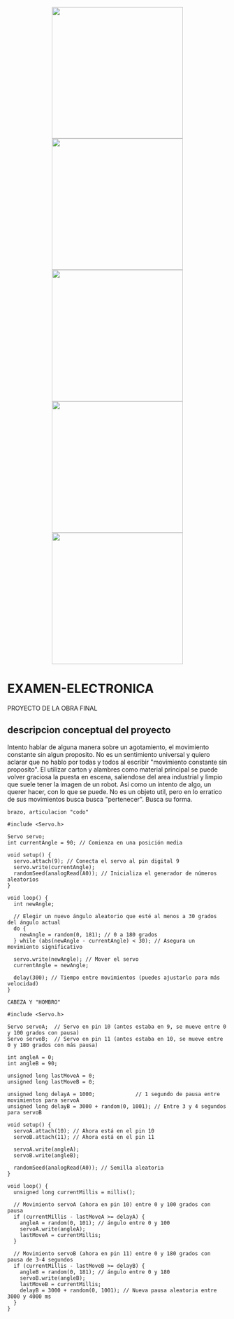 <p align="center">
  <img src="https://github.com/user-attachments/assets/4ef365b7-a328-475b-aa23-ce3df5a0b334" width="300">
  <img src="https://github.com/user-attachments/assets/08b119ee-9fcb-447a-ae26-eb5e8b8595ab" width="300">
  <img src="https://github.com/user-attachments/assets/6bc4d772-3b09-43cf-899e-7a83e0d08b50" width="300">
  <img src="https://github.com/user-attachments/assets/278a7b54-f66a-4749-9b9d-cf41f50a0101" width="300">
  <img src="https://github.com/user-attachments/assets/089b9cb0-f4c8-4265-89f8-039a0fde2e28" width="300">
</p>





# EXAMEN-ELECTRONICA
PROYECTO DE LA OBRA FINAL

## descripcion conceptual del proyecto

Intento hablar de alguna manera sobre un agotamiento, el movimiento constante sin algun proposito. No es un sentimiento universal y quiero aclarar que no hablo por todas y todos al escribir "movimiento constante sin proposito". El utilizar carton y alambres como material principal se puede volver graciosa la puesta en escena, saliendose del area industrial y limpio que suele tener la imagen de un robot. Asi como un intento de algo, un querer hacer, con lo que se puede. No es un objeto util, pero en lo erratico de sus movimientos busca busca "pertenecer". Busca su forma.  
```
brazo, articulacion "codo"
```
```
#include <Servo.h>

Servo servo;
int currentAngle = 90; // Comienza en una posición media

void setup() {
  servo.attach(9); // Conecta el servo al pin digital 9
  servo.write(currentAngle);
  randomSeed(analogRead(A0)); // Inicializa el generador de números aleatorios
}

void loop() {
  int newAngle;

  // Elegir un nuevo ángulo aleatorio que esté al menos a 30 grados del ángulo actual
  do {
    newAngle = random(0, 181); // 0 a 180 grados
  } while (abs(newAngle - currentAngle) < 30); // Asegura un movimiento significativo

  servo.write(newAngle); // Mover el servo
  currentAngle = newAngle;

  delay(300); // Tiempo entre movimientos (puedes ajustarlo para más velocidad)
}
```
```
CABEZA Y "HOMBRO"
```
```
#include <Servo.h>

Servo servoA;  // Servo en pin 10 (antes estaba en 9, se mueve entre 0 y 100 grados con pausa)
Servo servoB;  // Servo en pin 11 (antes estaba en 10, se mueve entre 0 y 180 grados con más pausa)

int angleA = 0;
int angleB = 90;

unsigned long lastMoveA = 0;
unsigned long lastMoveB = 0;

unsigned long delayA = 1000;             // 1 segundo de pausa entre movimientos para servoA
unsigned long delayB = 3000 + random(0, 1001); // Entre 3 y 4 segundos para servoB

void setup() {
  servoA.attach(10); // Ahora está en el pin 10
  servoB.attach(11); // Ahora está en el pin 11

  servoA.write(angleA);
  servoB.write(angleB);

  randomSeed(analogRead(A0)); // Semilla aleatoria
}

void loop() {
  unsigned long currentMillis = millis();

  // Movimiento servoA (ahora en pin 10) entre 0 y 100 grados con pausa
  if (currentMillis - lastMoveA >= delayA) {
    angleA = random(0, 101); // ángulo entre 0 y 100
    servoA.write(angleA);
    lastMoveA = currentMillis;
  }

  // Movimiento servoB (ahora en pin 11) entre 0 y 180 grados con pausa de 3-4 segundos
  if (currentMillis - lastMoveB >= delayB) {
    angleB = random(0, 181); // ángulo entre 0 y 180
    servoB.write(angleB);
    lastMoveB = currentMillis;
    delayB = 3000 + random(0, 1001); // Nueva pausa aleatoria entre 3000 y 4000 ms
  }
}

```
##
